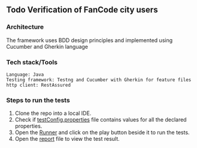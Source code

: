 ## Todo Verification of FanCode city users ##

### Architecture ###
The framework uses BDD design principles and implemented using Cucumber and Gherkin language

### Tech stack/Tools
    Language: Java
    Testing framework: Testng and Cucumber with Gherkin for feature files
    http client: RestAssured
    
### Steps to run the tests
1. Clone the repo into a local IDE.
2. Check if [testConfig.properties](src/main/resources/testConfig.properties) file contains values for all the declared properties.
3. Open the [Runner](src/test/java/org/automation/runners/TestNGRunner.java) and click on the play button beside it to run the tests.
4. Open the [report](src/main/resources/report.html) file to view the test result.
